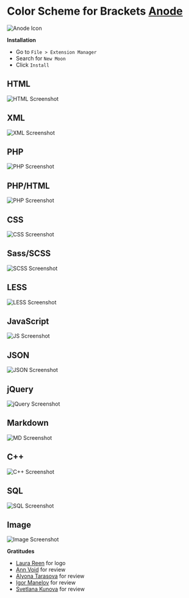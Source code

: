 # Color Scheme for Brackets [Anode](https://github.com/artem-solovev/anode/)



![Anode Icon](anode-logo.png)


**Installation**

* Go to `File > Extension Manager`
* Search for `New Moon`
* Click `Install`

## HTML
![HTML Screenshot](screenshots/html.png)

## XML
![XML Screenshot](screenshots/xml.png)

## PHP
![PHP Screenshot](screenshots/php.png)

## PHP/HTML
![PHP Screenshot](screenshots/php-html.png)

## CSS
![CSS Screenshot](screenshots/css.png)

## Sass/SCSS
![SCSS Screenshot](screenshots/sass-scss.png)

## LESS
![LESS Screenshot](screenshots/less.png)

## JavaScript
![JS Screenshot](screenshots/js.png)

## JSON
![JSON Screenshot](screenshots/json.png)

## jQuery
![jQuery Screenshot](screenshots/jquery.png)

## Markdown
![MD Screenshot](screenshots/md.png)

## C++
![C++ Screenshot](screenshots/cpp.png)

## SQL
![SQL Screenshot](screenshots/sql.png)

## Image
![Image Screenshot](screenshots/image.png)


**Gratitudes**
* [Laura Reen](http://laurareen.com/) for logo
* [Ann Void](https://www.facebook.com/anastasia.eliza.soloveva) for review
* [Alyona Tarasova](https://new.vk.com/alenktaras) for review
* [Igor Manelov](https://new.vk.com/holypawer) for review
* [Svetlana Kunova](http://kunova.ru/) for review